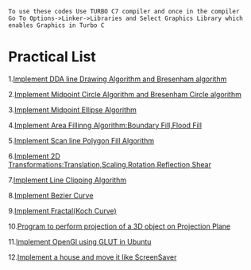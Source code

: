 ```
To use these codes Use TURBO C7 compiler and once in the compiler 
Go To Options->Linker->Libraries and Select Graphics Library which enables Graphics in Turbo C
```

# Practical List 

1.[Implement DDA line Drawing Algorithm and Bresenham algorithm](https://github.com/HarshOza36/SEM_4/tree/master/Computer%20Graphics%20Lab/exp1)

2.[Implement Midpoint Circle Algorithm and Bresenham Circle algorithm](https://github.com/HarshOza36/SEM_4/tree/master/Computer%20Graphics%20Lab/exp2)

3.[Implement Midpoint Ellipse Algorithm](https://github.com/HarshOza36/SEM_4/blob/master/Computer%20Graphics%20Lab/exp3/EXPP3.C)

4.[Implement Area Fillinng Algorithm:Boundary Fill,Flood Fill](https://github.com/HarshOza36/SEM_4/tree/master/Computer%20Graphics%20Lab/exp4)

5.[Implement Scan line Polygon Fill Algorithm](https://github.com/HarshOza36/SEM_4/blob/master/Computer%20Graphics%20Lab/exp5/exp5cg.c)

6.[Implement  2D Transformations:Translation,Scaling,Rotation,Reflection,Shear](https://github.com/HarshOza36/SEM_4/blob/master/Computer%20Graphics%20Lab/exp6/EXP6.C)

7.[Implement Line Clipping Algorithm](https://github.com/HarshOza36/SEM_4/tree/master/Computer%20Graphics%20Lab/exp7)

8.[Implement Bezier Curve](https://github.com/HarshOza36/SEM_4/blob/master/Computer%20Graphics%20Lab/exp8/exp8cg.C)

9.[Implement Fractal(Koch Curve)](https://github.com/HarshOza36/SEM_4/blob/master/Computer%20Graphics%20Lab/exp9/koch%20OP.docx)

10.[Program to perform projection of a 3D object on Projection Plane](https://github.com/HarshOza36/SEM_4/blob/master/Computer%20Graphics%20Lab/exp10/THREE.C)

11.[Implement OpenGl using GLUT in Ubuntu](https://github.com/HarshOza36/SEM_4/blob/master/Computer%20Graphics%20Lab/exp11/ms.c)

12.[Implement a house and move it like ScreenSaver](https://github.com/HarshOza36/SEM_4/blob/master/Computer%20Graphics%20Lab/exp12/cgexp12.docx)
